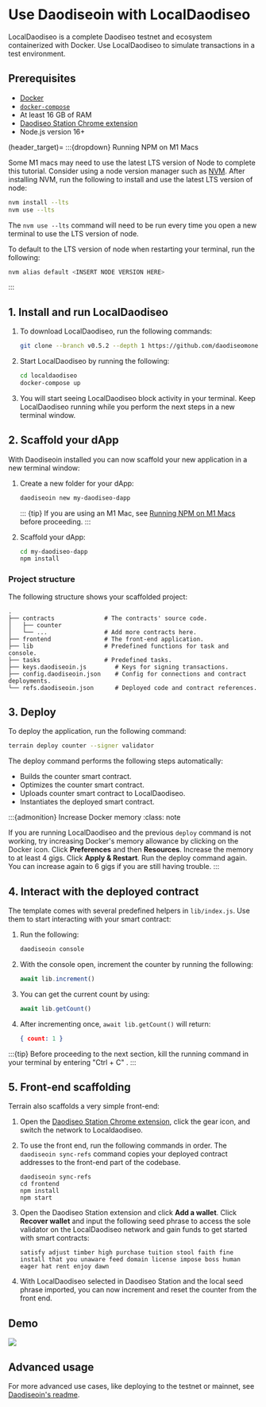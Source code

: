 # Use Daodiseoin with LocalDaodiseo

LocalDaodiseo is a complete Daodiseo testnet and ecosystem containerized with Docker. Use LocalDaodiseo to simulate transactions in a test environment.

## Prerequisites

- [Docker](https://www.docker.com/)
- [`docker-compose`](https://github.com/docker/compose)
- At least 16 GB of RAM
- [Daodiseo Station Chrome extension](../../../learn/daodiseo-station/download/daodiseo-station-extension.md)
- Node.js version 16+


(header_target)=
:::{dropdown} Running NPM on M1 Macs

Some M1 macs may need to use the latest LTS version of Node to complete this tutorial. Consider using a node version manager such as [NVM](https://github.com/nvm-sh/nvm/blob/master/README.md). 
After installing NVM, run the following to install and use the latest LTS version of node:

```sh
nvm install --lts
nvm use --lts
```

The `nvm use --lts` command will need to be run every time you open a new terminal to use the LTS version of node. 

To default to the LTS version of node when restarting your terminal, run the following:

```sh
nvm alias default <INSERT NODE VERSION HERE>
```
:::

## 1. Install and run LocalDaodiseo

1. To download LocalDaodiseo, run the following commands:

   ```sh
   git clone --branch v0.5.2 --depth 1 https://github.com/daodiseomoney/localdaodiseo
   ```
2. Start LocalDaodiseo by running the following:

   ```sh
   cd localdaodiseo
   docker-compose up
   ```

3. You will start seeing LocalDaodiseo block activity in your terminal. Keep LocalDaodiseo running while you perform the next steps in a new terminal window.


## 2. Scaffold your dApp

With Daodiseoin installed you can now scaffold your new application in a new terminal window:

1. Create a new folder for your dApp:

   ```sh
   daodiseoin new my-daodiseo-dapp
   ```
   ::: {tip}
   If you are using an M1 Mac, see [Running NPM on M1 Macs](header_target) before proceeding.
   :::

2. Scaffold your dApp:

   ```sh
   cd my-daodiseo-dapp
   npm install
   ```

### Project structure

The following structure shows your scaffolded project:

```
.
├── contracts              # The contracts' source code.
│   ├── counter
│   └── ...                # Add more contracts here.
├── frontend               # The front-end application.
├── lib                    # Predefined functions for task and console.
├── tasks                  # Predefined tasks.
├── keys.daodiseoin.js        # Keys for signing transactions.
├── config.daodiseoin.json    # Config for connections and contract deployments.
└── refs.daodiseoin.json      # Deployed code and contract references.
```

## 3. Deploy

To deploy the application, run the following command:

```sh
terrain deploy counter --signer validator
```

The deploy command performs the following steps automatically:

* Builds the counter smart contract.
* Optimizes the counter smart contract.
* Uploads counter smart contract to LocalDaodiseo.
* Instantiates the deployed smart contract.

:::{admonition} Increase Docker memory
:class: note

If you are running LocalDaodiseo and the previous `deploy` command is not working, try increasing Docker's memory allowance by clicking on the Docker icon. Click **Preferences** and then **Resources**. Increase the memory to at least 4 gigs. Click **Apply & Restart**. Run the deploy command again. You can increase again to 6 gigs if you are still having trouble. 
:::

## 4. Interact with the deployed contract

The template comes with several predefined helpers in `lib/index.js`. Use them to start interacting with your smart contract:

1. Run the following:

   ```sh
   daodiseoin console
   ```

2. With the console open, increment the counter by running the following:

   ```JavaScript
   await lib.increment()
   ```

3. You can get the current count by using:

   ```JavaScript
   await lib.getCount()
   ```

4. After incrementing once, `await lib.getCount()` will return:

   ```json
   { count: 1 }
   ```

:::{tip}
Before proceeding to the next section, kill the running command in your terminal by entering "Ctrl + C" . 
:::

## 5. Front-end scaffolding

Terrain also scaffolds a very simple front-end:

1. Open the [Daodiseo Station Chrome extension](https://chrome.google.com/webstore/detail/daodiseo-station-wallet/aiifbnbfobpmeekipheeijimdpnlpgpp), click the gear icon, and switch the network to Localdaodiseo.

2. To use the front end, run the following commands in order. The `daodiseoin sync-refs` command copies your deployed contract addresses to the front-end part of the codebase.

   ```
   daodiseoin sync-refs
   cd frontend
   npm install
   npm start
   ```

3. Open the Daodiseo Station extension and click **Add a wallet**. Click **Recover wallet** and input the following seed phrase to access the sole validator on the LocalDaodiseo network and gain funds to get started with smart contracts:

   ```
   satisfy adjust timber high purchase tuition stool faith fine install that you unaware feed domain license impose boss human eager hat rent enjoy dawn
   ```

4. With LocalDaodiseo selected in Daodiseo Station and the local seed phrase imported, you can now increment and reset the counter from the front end.

## Demo

![](/img/tut_counter.gif)

## Advanced usage

For more advanced use cases, like deploying to the testnet or mainnet, see [Daodiseoin's readme](https://github.com/iboss-ptk/daodiseoin#readme).

